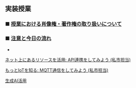 ## 実装授業

### ■ [授業における肖像権・著作権の取り扱いについて](https://protoout.notion.site/acde308ffe03498fad30a271b4a7b128?pvs=4)

### ■ [注意と今日の流れ](./lesson00-info.md)


- 
[ネット上にあるリソースを活用: API連携をしてみよう (私市担当)](./lesson1.md)

[もっとIoTを知る: MQTT通信をしてみよう (私市担当)](./lesson2.md)

[生成AI活用](./lesson3.md)